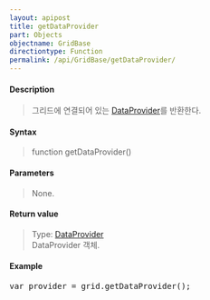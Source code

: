 ```yaml
---
layout: apipost
title: getDataProvider
part: Objects
objectname: GridBase
directiontype: Function
permalink: /api/GridBase/getDataProvider/
---
```



#### Description

> 그리드에 연결되어 있는 [DataProvider](/api/DataProvider/)를 반환한다.

#### Syntax

> function getDataProvider()

#### Parameters

> None.

#### Return value

> Type: [DataProvider](/api/DataProvider/)  
> DataProvider 객체.

#### Example

<pre class="prettyprint">
var provider = grid.getDataProvider();
</pre>




